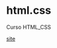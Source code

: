 # html.css
 Curso HTML_CSS

<a href="https://pdriki.github.io/html.css/desafio-resolucao/index.html" target="_blanck">site</a>